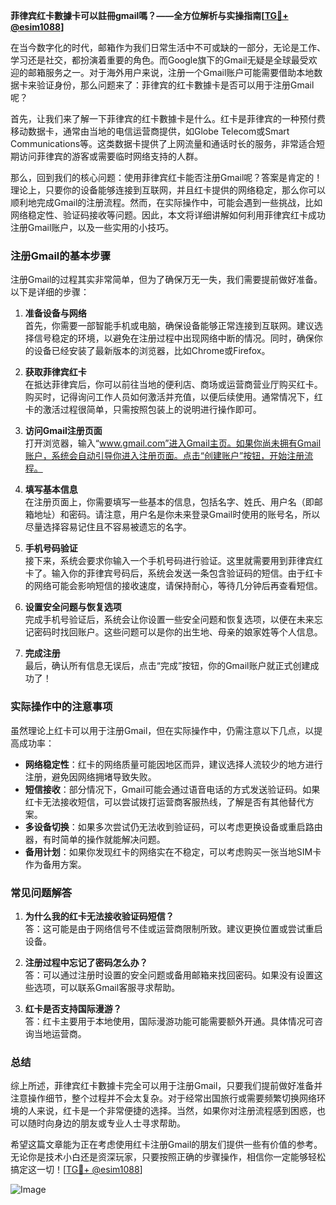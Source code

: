 **菲律宾红卡數據卡可以註冊gmail嗎？——全方位解析与实操指南[[TG💪+ @esim1088](https://t.me/s/esim1088)]**

在当今数字化的时代，邮箱作为我们日常生活中不可或缺的一部分，无论是工作、学习还是社交，都扮演着重要的角色。而Google旗下的Gmail无疑是全球最受欢迎的邮箱服务之一。对于海外用户来说，注册一个Gmail账户可能需要借助本地数据卡来验证身份，那么问题来了：菲律宾的红卡數據卡是否可以用于注册Gmail呢？

首先，让我们来了解一下菲律宾的红卡數據卡是什么。红卡是菲律宾的一种预付费移动数据卡，通常由当地的电信运营商提供，如Globe Telecom或Smart Communications等。这类数据卡提供了上网流量和通话时长的服务，非常适合短期访问菲律宾的游客或需要临时网络支持的人群。

那么，回到我们的核心问题：使用菲律宾红卡能否注册Gmail呢？答案是肯定的！理论上，只要你的设备能够连接到互联网，并且红卡提供的网络稳定，那么你可以顺利地完成Gmail的注册流程。然而，在实际操作中，可能会遇到一些挑战，比如网络稳定性、验证码接收等问题。因此，本文将详细讲解如何利用菲律宾红卡成功注册Gmail账户，以及一些实用的小技巧。

### 注册Gmail的基本步骤

注册Gmail的过程其实非常简单，但为了确保万无一失，我们需要提前做好准备。以下是详细的步骤：

1. **准备设备与网络**  
   首先，你需要一部智能手机或电脑，确保设备能够正常连接到互联网。建议选择信号稳定的环境，以避免在注册过程中出现网络中断的情况。同时，确保你的设备已经安装了最新版本的浏览器，比如Chrome或Firefox。

2. **获取菲律宾红卡**  
   在抵达菲律宾后，你可以前往当地的便利店、商场或运营商营业厅购买红卡。购买时，记得询问工作人员如何激活并充值，以便后续使用。通常情况下，红卡的激活过程很简单，只需按照包装上的说明进行操作即可。

3. **访问Gmail注册页面**  
   打开浏览器，输入“www.gmail.com”进入Gmail主页。如果你尚未拥有Gmail账户，系统会自动引导你进入注册页面。点击“创建账户”按钮，开始注册流程。

4. **填写基本信息**  
   在注册页面上，你需要填写一些基本的信息，包括名字、姓氏、用户名（即邮箱地址）和密码。请注意，用户名是你未来登录Gmail时使用的账号名，所以尽量选择容易记住且不容易被遗忘的名字。

5. **手机号码验证**  
   接下来，系统会要求你输入一个手机号码进行验证。这里就需要用到菲律宾红卡了。输入你的菲律宾号码后，系统会发送一条包含验证码的短信。由于红卡的网络可能会影响短信的接收速度，请保持耐心，等待几分钟后再查看短信。

6. **设置安全问题与恢复选项**  
   完成手机号验证后，系统会让你设置一些安全问题和恢复选项，以便在未来忘记密码时找回账户。这些问题可以是你的出生地、母亲的娘家姓等个人信息。

7. **完成注册**  
   最后，确认所有信息无误后，点击“完成”按钮，你的Gmail账户就正式创建成功了！

### 实际操作中的注意事项

虽然理论上红卡可以用于注册Gmail，但在实际操作中，仍需注意以下几点，以提高成功率：

- **网络稳定性**：红卡的网络质量可能因地区而异，建议选择人流较少的地方进行注册，避免因网络拥堵导致失败。
- **短信接收**：部分情况下，Gmail可能会通过语音电话的方式发送验证码。如果红卡无法接收短信，可以尝试拨打运营商客服热线，了解是否有其他替代方案。
- **多设备切换**：如果多次尝试仍无法收到验证码，可以考虑更换设备或重启路由器，有时简单的操作就能解决问题。
- **备用计划**：如果你发现红卡的网络实在不稳定，可以考虑购买一张当地SIM卡作为备用方案。

### 常见问题解答

1. **为什么我的红卡无法接收验证码短信？**  
   答：这可能是由于网络信号不佳或运营商限制所致。建议更换位置或尝试重启设备。

2. **注册过程中忘记了密码怎么办？**  
   答：可以通过注册时设置的安全问题或备用邮箱来找回密码。如果没有设置这些选项，可以联系Gmail客服寻求帮助。

3. **红卡是否支持国际漫游？**  
   答：红卡主要用于本地使用，国际漫游功能可能需要额外开通。具体情况可咨询当地运营商。

### 总结

综上所述，菲律宾红卡數據卡完全可以用于注册Gmail，只要我们提前做好准备并注意操作细节，整个过程并不会太复杂。对于经常出国旅行或需要频繁切换网络环境的人来说，红卡是一个非常便捷的选择。当然，如果你对注册流程感到困惑，也可以随时向身边的朋友或专业人士寻求帮助。

希望这篇文章能为正在考虑使用红卡注册Gmail的朋友们提供一些有价值的参考。无论你是技术小白还是资深玩家，只要按照正确的步骤操作，相信你一定能够轻松搞定这一切！[[TG💪+ @esim1088](https://t.me/s/esim1088)] 

![Image](https://i.postimg.cc/4NQfJmqS/Snipaste-2025-05-13-00-14-12.png)